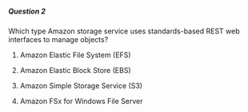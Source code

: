 ##### Question 2


Which type Amazon storage service uses standards-based REST web interfaces to manage objects?


1. Amazon Elastic File System (EFS)

2. Amazon Elastic Block Store (EBS)

3. Amazon Simple Storage Service (S3)

4. Amazon FSx for Windows File Server

